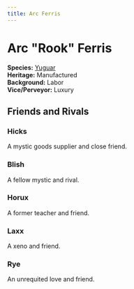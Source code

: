 ```yaml
---
title: Arc Ferris
---
```


# Arc "Rook" Ferris

**Species:** [Yuguar](/xeno/yuguar)<br />
**Heritage:** Manufactured<br />
**Background:** Labor<br />
**Vice/Perveyor:** Luxury

## Friends and Rivals

### Hicks

A mystic goods supplier and close friend.

### Blish

A fellow mystic and rival.

### Horux

A former teacher and friend.

### Laxx

A xeno and friend.

### Rye

An unrequited love and friend.
